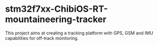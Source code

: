 # stm32f7xx-ChibiOS-RT-mountaineering-tracker
This project aims at creating a tracking platform with GPS, GSM and IMU capabilities for off-track monitoring.
